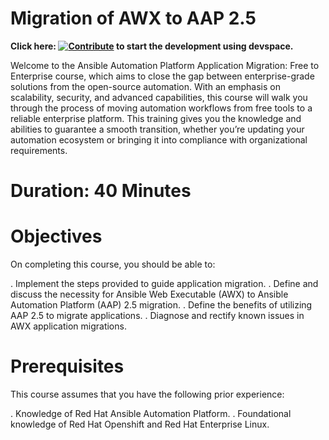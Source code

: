 # Migration of AWX to AAP 2.5 

**Click here: [![Contribute](https://www.eclipse.org/che/contribute.svg)](https://devspaces.apps.tools-na100.dev.ole.redhat.com/#https://github.com/RedHatQuickCourses/awx-aap-migration) to start the development using devspace.**


Welcome to the Ansible Automation Platform Application Migration: Free to Enterprise course, which aims to close the gap between enterprise-grade solutions from the open-source automation. With an emphasis on scalability, security, and advanced capabilities, this course will walk you through the process of moving automation workflows from free tools to a reliable enterprise  platform. This training gives you the knowledge and abilities to guarantee a smooth transition, whether you’re updating your automation ecosystem or bringing it into compliance with organizational requirements.

# Duration: 40 Minutes

# Objectives

On completing this course, you should be able to:

 . Implement the steps provided to guide application migration.
 . Define and discuss the necessity for Ansible Web Executable (AWX) to Ansible Automation Platform (AAP) 2.5 migration.
 . Define the benefits of utilizing AAP 2.5 to migrate applications.
 . Diagnose and rectify known issues in AWX application migrations.

#  Prerequisites

This course assumes that you have the following prior experience:

. Knowledge of Red Hat Ansible Automation Platform.
. Foundational knowledge of Red Hat Openshift and Red Hat Enterprise Linux.



